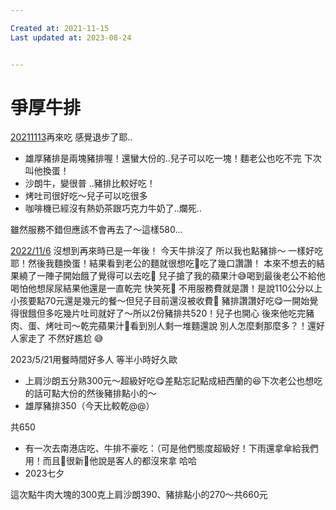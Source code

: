 ```yaml
---

Created at: 2021-11-15
Last updated at: 2023-08-24


---
```


# 爭厚牛排


[20211113](tel:+88620211113)再來吃
感覺退步了耶..

* 雄厚豬排是兩塊豬排喔！還蠻大份的..兒子可以吃一塊！麵老公也吃不完 下次叫他換蛋！
* 沙朗牛，變很普 ..豬排比較好吃！
* 烤吐司很好吃～兒子可以吃很多
* 咖啡機已經沒有熱奶茶跟巧克力牛奶了..爛死..

雖然服務不錯但應該不會再去了～這樣580…

[2022/11/6](tel:+8862022116)
沒想到再來時已是一年後！
今天牛排沒了 所以我也點豬排～
一樣好吃耶！然後我麵換蛋！結果看到老公的麵就很想吃🤣吃了幾口讚讚！
本來不想去的結果繞了一陣子開始餓了覺得可以去吃🤣
兒子搶了我的蘋果汁😅喝到最後老公不給他喝怕他想尿尿結果他還是一直乾完 快笑死🤣
不用服務費就是讚！是說110公分以上小孩要點70元還是幾元的餐～但兒子目前還沒被收費🤣
豬排讚讚好吃😋一開始覺得很餓但多吃幾片吐司就好了～所以2份豬排共520！兒子也開心
後來他吃完豬肉、蛋、烤吐司～乾完蘋果汁🧃看到別人剩一堆麵還說 別人怎麼剩那麼多？！還好人家走了 不然好尷尬 😅

2023/5/21用餐時間好多人 等半小時好久歐

* 上肩沙朗五分熟300元～超級好吃😋差點忘記點成紐西蘭的😆下次老公也想吃的話可點大份的然後豬排點小的～
* 雄厚豬排350（今天比較乾@@）

共650

* 有一次去南港店吃、牛排不豪吃：（可是他們態度超級好！下雨還拿傘給我們用！而且🌂很新🤣他說是客人的都沒來拿 哈哈
* 2023七夕

這次點牛肉大塊的300克上肩沙朗390、豬排點小的270～共660元

